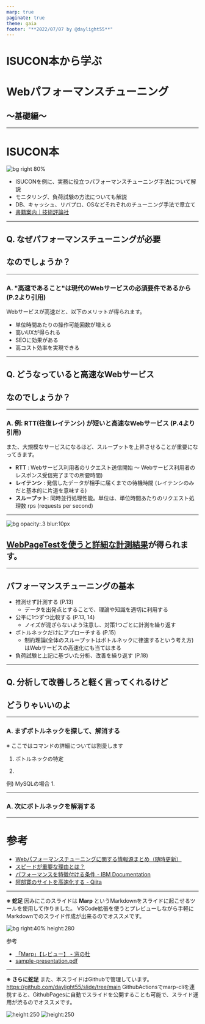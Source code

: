 ```yaml
---
marp: true
paginate: true
theme: gaia
footer: "**2022/07/07 by @daylight55**"
---
```


<!--
_class: lead
-->
# ISUCON本から学ぶ
# Webパフォーマンスチューニング
## 〜基礎編〜

---

# ISUCON本
![bg right 80% ](../img/isucon_book.jpeg)

- ISUCONを例に、実務に役立つパフォーマンスチューニング手法について解説
- モニタリング、負荷試験の方法についても解説
- DB、キャッシュ、リバプロ、OSなどそれぞれのチューニング手法で章立て
- [書籍案内｜技術評論社](https://gihyo.jp/book/2022/978-4-297-12846-3)

---
<!--
_class: lead
-->
## Q. なぜ**パフォーマンスチューニング**が必要
## なのでしょうか？

---

### A. "高速であること"は現代のWebサービスの必須要件であるから (P.2より引用)
Webサービスが高速だと、以下のメリットが得られます。

- 単位時間あたりの操作可能回数が増える
- 高いUXが得られる
- SEOに効果がある
- 高コスト効率を実現できる

---

<!--
_class: lead
-->
## Q. どうなっていると**高速なWebサービス**
## なのでしょうか？

---

### A. 例: **RTT(往復レイテンシ)** が短いと高速なWebサービス (P.4より引用)

また、大規模なサービスになるほど、スループットを上昇させることが重要になってきます。

- **RTT** : Webサービス利用者のリクエスト送信開始 〜 Webサービス利用者のレスポンス受信完了までの所要時間)
- **レイテンシ** : 発信したデータが相手に届くまでの待機時間 (レイテンシのみだと基本的に片道を意味する)
- **スループット**: 同時並行処理性能。単位は、単位時間あたりのリクエスト処理数 rps (requests per second)

---

<!--
_class: lead
-->
![bg opacity:.3 blur:10px](../img/abe_hp.png)
## [WebPageTestを使うと詳細な計測結果](https://www.webpagetest.org/result/220706_AiDc25_6PJ/)が得られます。

---

## パフォーマンスチューニングの基本

- 推測せず計測する (P.13)
  - データを出発点とすることで、理論や知識を適切に利用する
- 公平に1つずつ比較する (P.13, 14)
  - ノイズが混ざらないよう注意し、対策1つごとに計測を繰り返す
- ボトルネックだけにアプローチする (P.15)
  - 制約理論(全体のスループットはボトルネックに律速するという考え方)はWebサービスの高速化にも当てはまる
- 負荷試験と上記に基づいた分析、改善を繰り返す (P.18)

---

<!--
_class: lead
-->
## Q. **分析して改善しろ**と軽く言ってくれるけど
## どうりゃいいのよ

---

### A. まずボトルネックを**探して**、**解消する**

※ ここではコマンドの詳細については割愛します

1. ボトルネックの特定

2. 

例) MySQLの場合
1. 

---

### A. 次にボトルネックを**解消する**

---
# 参考

- [Webパフォーマンスチューニングに関する情報源まとめ（随時更新）](https://zenn.dev/sugamaan/articles/4e57703fe661bb)
- [スピードが重要な理由とは？](https://web.dev/why-speed-matters/)
- [パフォーマンスを特徴付ける条件 - IBM Documentation](https://www.ibm.com/docs/ja/zos/2.2.0?topic=tuning-how-is-performance-characterized)
- [阿部寛のサイトを高速化する - Qiita](https://qiita.com/Morix1500/items/0eac072a027d478a6b83)

---
**※ 蛇足**
因みにこのスライドは **Marp** というMarkdownをスライドに起こせるツールを使用して作りました。
VSCode拡張を使うとプレビューしながら手軽にMarkdownでのスライド作成が出来るのでオススメです。

![bg right:40% height:280](../img/marp_intro.png)

参考
- [「Marp」【レビュー】 - 窓の杜](https://forest.watch.impress.co.jp/docs/review/1422278.html)
- [sample-presentation.pdf](https://ktkr3d.github.io/images/sample-presentation.pdf)
---

**※ さらに蛇足**
また、本スライドはGithubで管理しています。
https://github.com/daylight55/slide/tree/main
GithubActionsでmarp-cliを連携すると、GithubPagesに自動でスライドを公開することも可能で、スライド運用が渋るのでオススメです。

![height:250](../img/slide_repo.png) ![height:250](../img/slide_actions.png)
